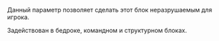 Данный параметр позволяет сделать этот блок неразрушаемым для игрока.

Задействован в бедроке, командном и структурном блоках.